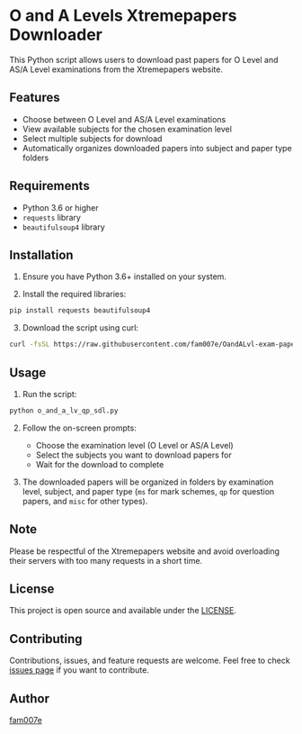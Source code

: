 # O and A Levels Xtremepapers Downloader

This Python script allows users to download past papers for O Level and AS/A Level examinations from the Xtremepapers website.

## Features

- Choose between O Level and AS/A Level examinations
- View available subjects for the chosen examination level
- Select multiple subjects for download
- Automatically organizes downloaded papers into subject and paper type folders

## Requirements

- Python 3.6 or higher
- `requests` library
- `beautifulsoup4` library

## Installation

1. Ensure you have Python 3.6+ installed on your system.

2. Install the required libraries:

```bash
pip install requests beautifulsoup4
```

3. Download the script using curl:

```bash
curl -fsSL https://raw.githubusercontent.com/fam007e/OandALvl-exam-paper-downloader/refs/heads/main/o_and_a_lv_qp_sdl.py -o o_and_a_lv_qp_sdl.py
```

## Usage

1. Run the script:

```bash
python o_and_a_lv_qp_sdl.py
```

2. Follow the on-screen prompts:
   - Choose the examination level (O Level or AS/A Level)
   - Select the subjects you want to download papers for
   - Wait for the download to complete

3. The downloaded papers will be organized in folders by examination level, subject, and paper type (`ms` for mark schemes, `qp` for question papers, and `misc` for other types).

## Note

Please be respectful of the Xtremepapers website and avoid overloading their servers with too many requests in a short time.

## License

This project is open source and available under the [LICENSE](LICENSE).

## Contributing

Contributions, issues, and feature requests are welcome. Feel free to check [issues page](https://github.com/fam007e/OandALvl-exam-paper-downloader/issues) if you want to contribute.

## Author

[fam007e](https://github.com/fam007e)
